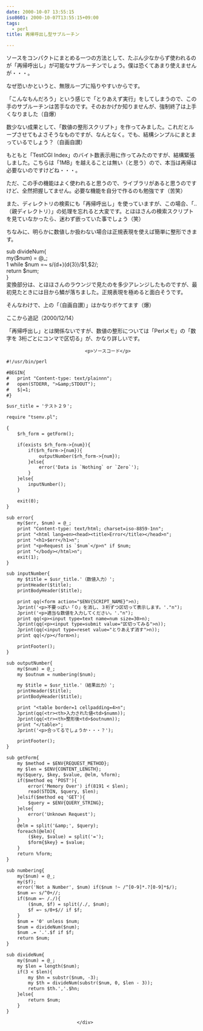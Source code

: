 ```yaml
---
date: 2000-10-07 13:55:15
iso8601: 2000-10-07T13:55:15+09:00
tags:
  - perl
title: 再帰呼出し型サブルーチン

---
```


<div class="entry-body">
                                 <p>ソースをコンパクトにまとめる一つの方法として、たぶん少なからず使われるのが「再帰呼出し」が可能なサブルーチンでしょう。僕は恐くてあまり使えませんが・・・。 </p>

<p>なぜ恐いかというと、無限ループに陥りやすいからです。 </p>

<p>「こんなもんだろう」という感じで「とりあえず実行」をしてしまうので、この手のサブルーチンは苦手なのです。そのおかげか知りませんが、強制終了は上手くなりました（自爆） </p>

<p>数少ない成果として、「数値の整形スクリプト」を作ってみました。これだとループさせてもよさそうなものですが、なんとなく。でも、結構シンプルにまとまっているでしょう？（自画自讃） </p>

<p>もともと「TestCGI Index」のバイト数表示用に作ってみたのですが、結構緊張しました。こちらは「1MB」を越えることは無い（と思う）ので、本当は再帰は必要ないのですけどね・・・。 </p>

<p>ただ、この手の機能はよく使われると思うので、ライブラリがあると思うのですけど、全然把握してません。必要な機能を自分で作るのも勉強です（苦笑） </p>

<p>また、ディレクトリの検索にも「再帰呼出し」を使っていますが、この場合、「..（親ディレクトリ）」の処理を忘れると大変です。とほほさんの検索スクリプトを見ていなかったら、迷わず嵌っていた事でしょう（笑） </p>

<p>ちなみに、明らかに数値しか扱わない場合は正規表現を使えば簡単に整形できます。 </p>

<p>sub divideNum{<br />
    my($num) = @_;<br />
    1 while $num =~ s/(d+)(d{3})/$1,$2/;<br />
    return $num;<br />
}<br />
変換部分は、とほほさんのラウンジで見たのを多少アレンジしたものですが、最初見たときには目から鱗が落ちました。正規表現を極めると面白そうです。 </p>

<p>そんなわけで、上の「（自画自讃）」はかなりボケてます（爆） </p>

<p>ここから追記（2000/12/14） </p>

<p>「再帰呼出し」とは関係ないですが、数値の整形については「Perlメモ」の「数字を 3桁ごとにコンマで区切る」が、かなり詳しいです。</p>
                              
                                 <p>ソースコード</p>

```default
#!/usr/bin/perl

#BEGIN{
#   print "Content-type: text/plainnn";
#   open(STDERR, ">&amp;STDOUT");
#   $|=1;
#}

$usr_title = 'テスト２９';

require "tsenv.pl";

{
    $rh_form = getForm();

    if(exists $rh_form->{num}){
        if($rh_form->{num}){
            outputNumber($rh_form->{num});
        }else{
            error('Data is `Nothing` or `Zero`');
        }
    }else{
        inputNumber();
    }

    exit(0);
}

sub error{
    my($err, $num) = @_;
    print "Content-type: text/html; charset=iso-8859-1nn";
    print "<html lang=en><head><title>Error</title></head>n";
    print "<h1>$err</h1>n";
    print "<p>Request is `$num`</p>n" if $num;
    print "</body></html>n";
    exit(1);
}

sub inputNumber{
    my $title = $usr_title.'（数値入力）';
    printHeader($title);
    printBodyHeader($title);

    print qq(<form action="$ENV{SCRIPT_NAME}">n);
    Jprint('<p>不要っぽい「０」を消し、３桁ずつ区切って表示します。'."n");
    Jprint('<p>適当な数値を入力してください。'."n");
    print qq(<p><input type=text name=num size=30>n);
    Jprint(qq(<p><input type=submit value="区切ってみる">n));
    Jprint(qq(<input type=reset value="とりあえず消す">n));
    print qq(</p></form>n);

    printFooter();
}

sub outputNumber{
    my($num) = @_;
    my $outnum = numbering($num);

    my $title = $usr_title.'（結果出力）';
    printHeader($title);
    printBodyHeader($title);

    print "<table border=1 cellpadding=4>n";
    Jprint(qq(<tr><th>入力された値<td>$numn));
    Jprint(qq(<tr><th>整形後<td>$outnumn));
    print "</table>";
    Jprint('<p>合ってるでしょうか・・・？');

    printFooter();
}

sub getForm{
    my $method = $ENV{REQUEST_METHOD};
    my $len = $ENV{CONTENT_LENGTH};
    my($query, $key, $value, @elm, %form);
    if($method eq 'POST'){
        error('Memory Over') if(8191 < $len);
        read(STDIN, $query, $len);
    }elsif($method eq 'GET'){
        $query = $ENV{QUERY_STRING};
    }else{
        error('Unknown Request');
    }
    @elm = split('&amp;', $query);
    foreach(@elm){
        ($key, $value) = split('=');
        $form{$key} = $value;
    }
    return %form;
}

sub numbering{
    my($num) = @_;
    my($f);
    error('Not a Number', $num) if($num !~ /^[0-9]*.?[0-9]*$/);
    $num =~ s/^0+//;
    if($num =~ /./){
        ($num, $f) = split(/./, $num);
        $f =~ s/0+$// if $f;
    }
    $num = '0' unless $num;
    $num = divideNum($num);
    $num .= '.'.$f if $f;
    return $num;
}

sub divideNum{
    my($num) = @_;
    my $len = length($num);
    if(3 < $len){
        my $hn = substr($num, -3);
        my $th = divideNum(substr($num, 0, $len - 3));
        return $th.','.$hn;
    }else{
        return $num;
    }
}
```
                              </div>
    	